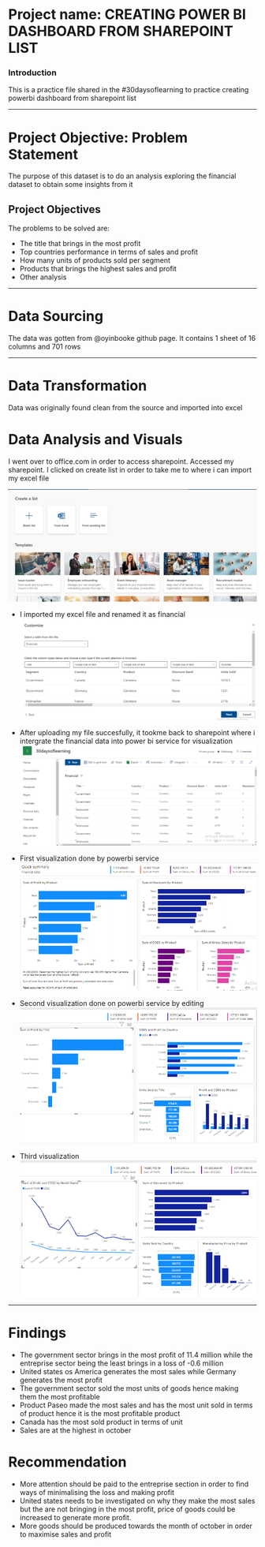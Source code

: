 # Project name: CREATING POWER BI DASHBOARD FROM SHAREPOINT LIST
### Introduction
This is a practice file shared in the #30daysoflearning to practice creating powerbi dashboard from sharepoint list


--------
# Project Objective: Problem Statement
The purpose of this dataset is to do an analysis exploring the financial dataset to obtain some insights from it

## Project Objectives
The problems to be solved are:
* The title that brings in the most profit
* Top countries performance in terms of sales and profit
* How many units of products sold per segment
* Products that brings the highest sales and profit
* Other analysis



--------------
# Data Sourcing
The data was gotten from @oyinbooke github page. 
It contains 1 sheet of 16 columns and 701 rows


-------------
# Data Transformation
Data was originally found clean from the source and imported into excel

# Data Analysis and Visuals
I went over to office.com in order to access sharepoint. Accessed my sharepoint. I clicked on create list in order to take me to where i can import my excel file

![alt text](https://github.com/MariamAdekanye/Mariam-Baby-Step-in-Github/blob/main/2022-07-22%20(6).png)


* I imported my excel file and renamed it as financial
![alt text](https://github.com/MariamAdekanye/Mariam-Baby-Step-in-Github/blob/main/2022-07-22%20(7).png)


* After uploading my file succesfully, it tookme back to sharepoint where i intergrate the financial data into power bi service for visualization
![alt text](https://github.com/MariamAdekanye/Mariam-Baby-Step-in-Github/blob/main/2022-07-22%20(8).png)



* First visualization done by powerbi service
![alt text](https://github.com/MariamAdekanye/Mariam-Baby-Step-in-Github/blob/main/2022-07-22%20(9).png)



* Second visualization done on powerbi service by editing 
![alt text](https://github.com/MariamAdekanye/Mariam-Baby-Step-in-Github/blob/main/2022-07-22%20(10).png)



* Third visualization 
![alt text](https://github.com/MariamAdekanye/Mariam-Baby-Step-in-Github/blob/main/2022-07-22%20(12).png)
-----------

# Findings 
* The government sector brings in the most profit of 11.4 million while the entreprise sector being the least brings in a loss of -0.6 million
* United states os America generates the most sales while Germany generates the most profit
* The government sector sold the most units of goods hence making them the most profitable
* Product Paseo made the most sales and has the most unit sold in terms of product hence it is the most profitable product
* Canada has the most sold product in terms of unit
* Sales are at the highest in october

# Recommendation
* More attention should be paid to the entreprise section in order to find ways of minimalising the loss and making profit
* United states needs to be investigated on why they make the most sales but the are not bringing in the most profit, price of goods could be increased to generate more profit.
* More goods should be produced towards the month of october in order to maximise sales and profit

